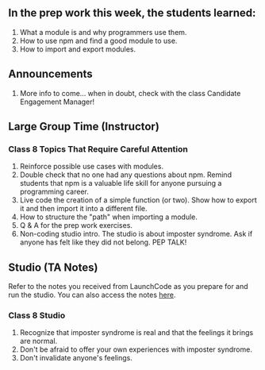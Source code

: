 ## In the prep work this week, the students learned:
1. What a module is and why programmers use them.
1. How to use npm and find a good module to use.
1. How to import and export modules.

## Announcements
1. More info to come... when in doubt, check with the class Candidate Engagement Manager!

## Large Group Time (Instructor)

### Class 8 Topics That Require Careful Attention
1. Reinforce possible use cases with modules.
1. Double check that no one had any questions about npm. Remind students that npm is a valuable life skill for anyone pursuing a programming career.
1. Live code the creation of a simple function (or two). Show how to export it and then import it into a different file.
1. How to structure the "path" when importing a module.
1. Q & A for the prep work exercises.
1. Non-coding studio intro. The studio is about imposter syndrome. Ask if anyone has felt like they did not belong. PEP TALK!

## Studio (TA Notes)

Refer to the notes you received from LaunchCode as you prepare for and run the studio. You can also access the notes [here](https://github.com/LaunchCodeEducation/intro-to-professional-web-dev/blob/master/wiki-materials/Goal%20Setting%20%26%20Mindset%20(TA%20Notes).pdf).

### Class 8 Studio
1. Recognize that imposter syndrome is real and that the feelings it brings are normal.
1. Don't be afraid to offer your own experiences with imposter syndrome.
1. Don't invalidate anyone's feelings.